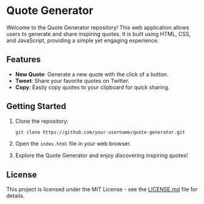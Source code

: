 # Quote Generator

Welcome to the Quote Generator repository! This web application allows users to generate and share inspiring quotes. It is built using HTML, CSS, and JavaScript, providing a simple yet engaging experience.

## Features

- **New Quote**: Generate a new quote with the click of a button.
- **Tweet**: Share your favorite quotes on Twitter.
- **Copy**: Easily copy quotes to your clipboard for quick sharing.

## Getting Started

1. Clone the repository:

    ```bash
    git clone https://github.com/your-username/quote-generator.git
    ```

2. Open the `index.html` file in your web browser.

3. Explore the Quote Generator and enjoy discovering inspiring quotes!


## License

This project is licensed under the MIT License - see the [LICENSE.md](LICENSE.md) file for details.
